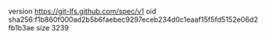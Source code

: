 version https://git-lfs.github.com/spec/v1
oid sha256:f1b860f000ad2b5b6faebec9297eceb234d0c1eaaf15f5fd5152e06d2fb1b3ae
size 3239
